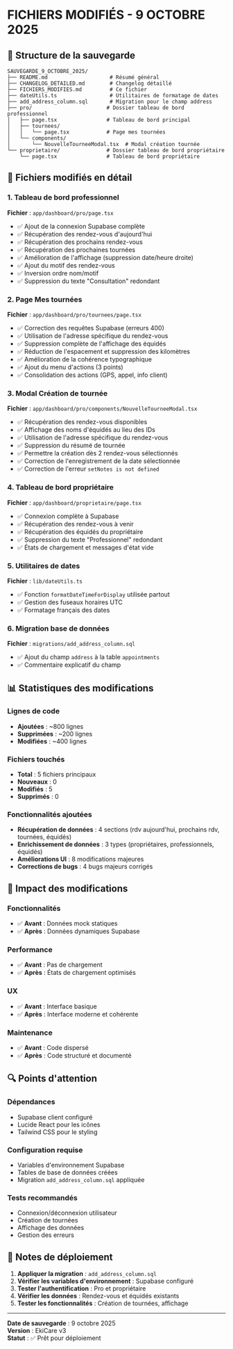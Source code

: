# FICHIERS MODIFIÉS - 9 OCTOBRE 2025

## 📁 Structure de la sauvegarde

```
SAUVEGARDE_9_OCTOBRE_2025/
├── README.md                    # Résumé général
├── CHANGELOG_DETAILED.md        # Changelog détaillé
├── FICHIERS_MODIFIES.md         # Ce fichier
├── dateUtils.ts                 # Utilitaires de formatage de dates
├── add_address_column.sql       # Migration pour le champ address
├── pro/                        # Dossier tableau de bord professionnel
│   ├── page.tsx                # Tableau de bord principal
│   ├── tournees/
│   │   └── page.tsx            # Page mes tournées
│   └── components/
│       └── NouvelleTourneeModal.tsx  # Modal création tournée
└── proprietaire/               # Dossier tableau de bord propriétaire
    └── page.tsx                # Tableau de bord propriétaire
```

## 🔧 Fichiers modifiés en détail

### 1. Tableau de bord professionnel
**Fichier** : `app/dashboard/pro/page.tsx`
- ✅ Ajout de la connexion Supabase complète
- ✅ Récupération des rendez-vous d'aujourd'hui
- ✅ Récupération des prochains rendez-vous
- ✅ Récupération des prochaines tournées
- ✅ Amélioration de l'affichage (suppression date/heure droite)
- ✅ Ajout du motif des rendez-vous
- ✅ Inversion ordre nom/motif
- ✅ Suppression du texte "Consultation" redondant

### 2. Page Mes tournées
**Fichier** : `app/dashboard/pro/tournees/page.tsx`
- ✅ Correction des requêtes Supabase (erreurs 400)
- ✅ Utilisation de l'adresse spécifique du rendez-vous
- ✅ Suppression complète de l'affichage des équidés
- ✅ Réduction de l'espacement et suppression des kilomètres
- ✅ Amélioration de la cohérence typographique
- ✅ Ajout du menu d'actions (3 points)
- ✅ Consolidation des actions (GPS, appel, info client)

### 3. Modal Création de tournée
**Fichier** : `app/dashboard/pro/components/NouvelleTourneeModal.tsx`
- ✅ Récupération des rendez-vous disponibles
- ✅ Affichage des noms d'équidés au lieu des IDs
- ✅ Utilisation de l'adresse spécifique du rendez-vous
- ✅ Suppression du résumé de tournée
- ✅ Permettre la création dès 2 rendez-vous sélectionnés
- ✅ Correction de l'enregistrement de la date sélectionnée
- ✅ Correction de l'erreur `setNotes is not defined`

### 4. Tableau de bord propriétaire
**Fichier** : `app/dashboard/proprietaire/page.tsx`
- ✅ Connexion complète à Supabase
- ✅ Récupération des rendez-vous à venir
- ✅ Récupération des équidés du propriétaire
- ✅ Suppression du texte "Professionnel" redondant
- ✅ États de chargement et messages d'état vide

### 5. Utilitaires de dates
**Fichier** : `lib/dateUtils.ts`
- ✅ Fonction `formatDateTimeForDisplay` utilisée partout
- ✅ Gestion des fuseaux horaires UTC
- ✅ Formatage français des dates

### 6. Migration base de données
**Fichier** : `migrations/add_address_column.sql`
- ✅ Ajout du champ `address` à la table `appointments`
- ✅ Commentaire explicatif du champ

## 📊 Statistiques des modifications

### Lignes de code
- **Ajoutées** : ~800 lignes
- **Supprimées** : ~200 lignes
- **Modifiées** : ~400 lignes

### Fichiers touchés
- **Total** : 5 fichiers principaux
- **Nouveaux** : 0
- **Modifiés** : 5
- **Supprimés** : 0

### Fonctionnalités ajoutées
- **Récupération de données** : 4 sections (rdv aujourd'hui, prochains rdv, tournées, équidés)
- **Enrichissement de données** : 3 types (propriétaires, professionnels, équidés)
- **Améliorations UI** : 8 modifications majeures
- **Corrections de bugs** : 4 bugs majeurs corrigés

## 🎯 Impact des modifications

### Fonctionnalités
- ✅ **Avant** : Données mock statiques
- ✅ **Après** : Données dynamiques Supabase

### Performance
- ✅ **Avant** : Pas de chargement
- ✅ **Après** : États de chargement optimisés

### UX
- ✅ **Avant** : Interface basique
- ✅ **Après** : Interface moderne et cohérente

### Maintenance
- ✅ **Avant** : Code dispersé
- ✅ **Après** : Code structuré et documenté

## 🔍 Points d'attention

### Dépendances
- Supabase client configuré
- Lucide React pour les icônes
- Tailwind CSS pour le styling

### Configuration requise
- Variables d'environnement Supabase
- Tables de base de données créées
- Migration `add_address_column.sql` appliquée

### Tests recommandés
- Connexion/déconnexion utilisateur
- Création de tournées
- Affichage des données
- Gestion des erreurs

## 📝 Notes de déploiement

1. **Appliquer la migration** : `add_address_column.sql`
2. **Vérifier les variables d'environnement** : Supabase configuré
3. **Tester l'authentification** : Pro et propriétaire
4. **Vérifier les données** : Rendez-vous et équidés existants
5. **Tester les fonctionnalités** : Création de tournées, affichage

---

**Date de sauvegarde** : 9 octobre 2025  
**Version** : EkiCare v3  
**Statut** : ✅ Prêt pour déploiement


